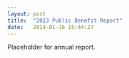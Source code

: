 ```yaml
---
layout: post
title:  "2013 Public Benefit Report"
date:   2014-01-16 15:44:27
---
```


Placeholder for annual report.